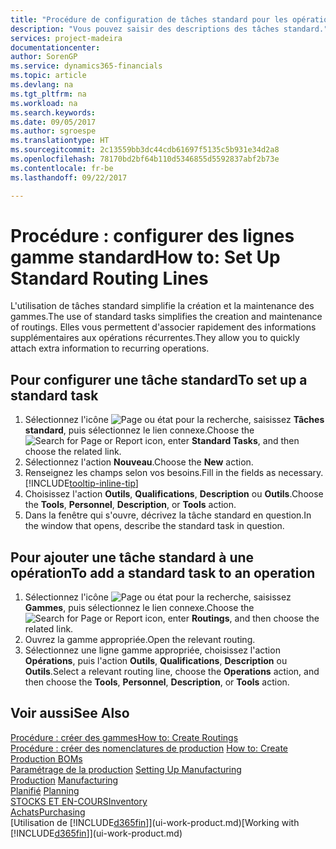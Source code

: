 ```yaml
---
title: "Procédure de configuration de tâches standard pour les opérations | Microsoft Docs"
description: "Vous pouvez saisir des descriptions des tâches standard."
services: project-madeira
documentationcenter: 
author: SorenGP
ms.service: dynamics365-financials
ms.topic: article
ms.devlang: na
ms.tgt_pltfrm: na
ms.workload: na
ms.search.keywords: 
ms.date: 09/05/2017
ms.author: sgroespe
ms.translationtype: HT
ms.sourcegitcommit: 2c13559bb3dc44cdb61697f5135c5b931e34d2a8
ms.openlocfilehash: 78170bd2bf64b110d5346855d5592837abf2b73e
ms.contentlocale: fr-be
ms.lasthandoff: 09/22/2017

---
```

# <a name="how-to-set-up-standard-routing-lines"></a><span data-ttu-id="f6617-103">Procédure : configurer des lignes gamme standard</span><span class="sxs-lookup"><span data-stu-id="f6617-103">How to: Set Up Standard Routing Lines</span></span>
<span data-ttu-id="f6617-104">L'utilisation de tâches standard simplifie la création et la maintenance des gammes.</span><span class="sxs-lookup"><span data-stu-id="f6617-104">The use of standard tasks simplifies the creation and maintenance of routings.</span></span> <span data-ttu-id="f6617-105">Elles vous permettent d'associer rapidement des informations supplémentaires aux opérations récurrentes.</span><span class="sxs-lookup"><span data-stu-id="f6617-105">They allow you to quickly attach extra information to recurring operations.</span></span>

## <a name="to-set-up-a-standard-task"></a><span data-ttu-id="f6617-106">Pour configurer une tâche standard</span><span class="sxs-lookup"><span data-stu-id="f6617-106">To set up a standard task</span></span>
1. <span data-ttu-id="f6617-107">Sélectionnez l'icône ![Page ou état pour la recherche](media/ui-search/search_small.png "Page ou état pour la recherche"), saisissez **Tâches standard**, puis sélectionnez le lien connexe.</span><span class="sxs-lookup"><span data-stu-id="f6617-107">Choose the ![Search for Page or Report](media/ui-search/search_small.png "Search for Page or Report icon") icon, enter **Standard Tasks**, and then choose the related link.</span></span>
2. <span data-ttu-id="f6617-108">Sélectionnez l'action **Nouveau**.</span><span class="sxs-lookup"><span data-stu-id="f6617-108">Choose the **New** action.</span></span>
3. <span data-ttu-id="f6617-109">Renseignez les champs selon vos besoins.</span><span class="sxs-lookup"><span data-stu-id="f6617-109">Fill in the fields as necessary.</span></span> [!INCLUDE[tooltip-inline-tip](includes/tooltip-inline-tip_md.md)]
4. <span data-ttu-id="f6617-110">Choisissez l'action **Outils**, **Qualifications**, **Description** ou **Outils**.</span><span class="sxs-lookup"><span data-stu-id="f6617-110">Choose the **Tools**, **Personnel**, **Description**, or **Tools** action.</span></span>
5. <span data-ttu-id="f6617-111">Dans la fenêtre qui s'ouvre, décrivez la tâche standard en question.</span><span class="sxs-lookup"><span data-stu-id="f6617-111">In the window that opens, describe the standard task in question.</span></span>

## <a name="to-add-a-standard-task-to-an-operation"></a><span data-ttu-id="f6617-112">Pour ajouter une tâche standard à une opération</span><span class="sxs-lookup"><span data-stu-id="f6617-112">To add a standard task to an operation</span></span>
1. <span data-ttu-id="f6617-113">Sélectionnez l'icône ![Page ou état pour la recherche](media/ui-search/search_small.png "Page ou état pour la recherche"), saisissez **Gammes**, puis sélectionnez le lien connexe.</span><span class="sxs-lookup"><span data-stu-id="f6617-113">Choose the ![Search for Page or Report](media/ui-search/search_small.png "Search for Page or Report icon") icon, enter **Routings**, and then choose the related link.</span></span>
2. <span data-ttu-id="f6617-114">Ouvrez la gamme appropriée.</span><span class="sxs-lookup"><span data-stu-id="f6617-114">Open the relevant routing.</span></span>
3. <span data-ttu-id="f6617-115">Sélectionnez une ligne gamme appropriée, choisissez l'action **Opérations**, puis l'action **Outils**, **Qualifications**, **Description** ou **Outils**.</span><span class="sxs-lookup"><span data-stu-id="f6617-115">Select a relevant routing line, choose the **Operations** action, and then choose the **Tools**, **Personnel**, **Description**, or **Tools** action.</span></span>

## <a name="see-also"></a><span data-ttu-id="f6617-116">Voir aussi</span><span class="sxs-lookup"><span data-stu-id="f6617-116">See Also</span></span>  
[<span data-ttu-id="f6617-117">Procédure : créer des gammes</span><span class="sxs-lookup"><span data-stu-id="f6617-117">How to: Create Routings</span></span>](production-how-to-create-routings.md)  
<span data-ttu-id="f6617-118">[Procédure : créer des nomenclatures de production](production-how-to-create-production-boms.md)   </span><span class="sxs-lookup"><span data-stu-id="f6617-118">[How to: Create Production BOMs](production-how-to-create-production-boms.md)   </span></span>  
<span data-ttu-id="f6617-119">[Paramétrage de la production](production-configure-production-processes.md) </span><span class="sxs-lookup"><span data-stu-id="f6617-119">[Setting Up Manufacturing](production-configure-production-processes.md) </span></span>  
<span data-ttu-id="f6617-120">[Production](production-manage-manufacturing.md)  </span><span class="sxs-lookup"><span data-stu-id="f6617-120">[Manufacturing](production-manage-manufacturing.md)  </span></span>  
<span data-ttu-id="f6617-121">[Planifié](production-planning.md) </span><span class="sxs-lookup"><span data-stu-id="f6617-121">[Planning](production-planning.md) </span></span>  
[<span data-ttu-id="f6617-122">STOCKS ET EN-COURS</span><span class="sxs-lookup"><span data-stu-id="f6617-122">Inventory</span></span>](inventory-manage-inventory.md)  
[<span data-ttu-id="f6617-123">Achats</span><span class="sxs-lookup"><span data-stu-id="f6617-123">Purchasing</span></span>](purchasing-manage-purchasing.md)  
<span data-ttu-id="f6617-124">[Utilisation de [!INCLUDE[d365fin](includes/d365fin_md.md)]](ui-work-product.md)</span><span class="sxs-lookup"><span data-stu-id="f6617-124">[Working with [!INCLUDE[d365fin](includes/d365fin_md.md)]](ui-work-product.md)</span></span>  

